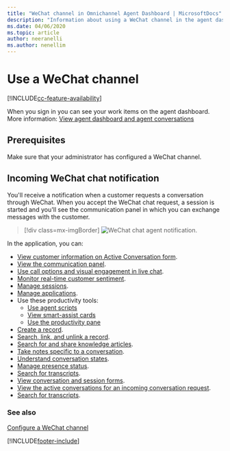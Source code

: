 ```yaml
---
title: "WeChat channel in Omnichannel Agent Dashboard | MicrosoftDocs"
description: "Information about using a WeChat channel in the agent dashboard for Omnichannel for Customer Service."
ms.date: 04/06/2020
ms.topic: article
author: neeranelli
ms.author: nenellim
---
```


# Use a WeChat channel

[!INCLUDE[cc-feature-availability](../../includes/cc-feature-availability.md)]

When you sign in you can see your work items on the agent dashboard. More information: [View agent dashboard and agent conversations](oc-agent-dashboard.md)

## Prerequisites

Make sure that your administrator has configured a WeChat channel.

## Incoming WeChat chat notification

You'll receive a notification when a customer requests a conversation through WeChat. When you accept the WeChat chat request, a session is started and you'll see the communication panel in which you can exchange messages with the customer.

> [!div class=mx-imgBorder]
> ![WeChat chat agent notification.](../media/incoming-chat-wechat.png "WeChat chat agent notification")

In the application, you can:

- [View customer information on Active Conversation form](oc-customer-summary.md).
- [View the communication panel](oc-conversation-control.md).
- [Use call options and visual engagement in live chat](call-options-visual-engagement.md).
- [Monitor real-time customer sentiment](oc-monitor-real-time-customer-sentiment-sessions.md).
- [Manage sessions](oc-manage-sessions.md).
- [Manage applications](oc-manage-applications.md).
- Use these productivity tools:
  - [Use agent scripts](oc-agent-scripts.md)
  - [View smart-assist cards](oc-smart-assist.md)
  - [Use the productivity pane](../oc-productivity-pane.md)
- [Create a record](oc-create-record.md).
- [Search, link, and unlink a record](oc-search-link-unlink-record.md).
- [Search for and share knowledge articles](../oc-search-knowledge-articles.md).
- [Take notes specific to a conversation](oc-take-notes.md).
- [Understand conversation states](oc-conversation-state.md).
- [Manage presence status](oc-manage-presence-status.md).
- [Search for transcripts](oc-search-transcipts.md).
- [View conversation and session forms](oc-view-activity-types.md).
- [View the active conversations for an incoming conversation request](oc-view-customer-summary-incoming-conversation-request.md).
- [Search for transcripts](oc-search-transcipts.md).

### See also

[Configure a WeChat channel](../administer/configure-wechat-channel.md)


[!INCLUDE[footer-include](../../includes/footer-banner.md)]
